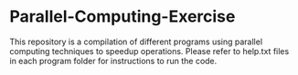 # Parallel-Computing-Exercise
This repository is a compilation of different programs using parallel computing techniques to speedup operations. Please refer to help.txt files in each program folder for instructions to run the code.